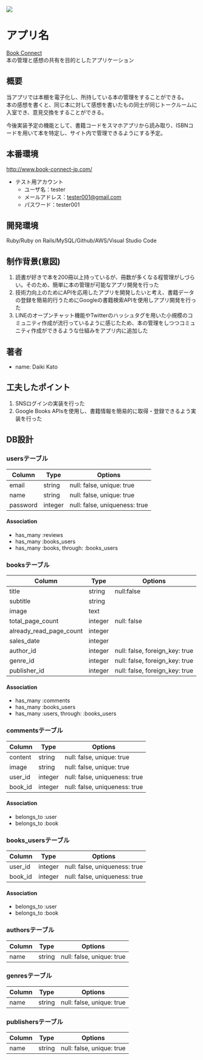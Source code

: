 ![](https://i.gyazo.com/2a000edde2733d375d2dbbbbf82fb356.png)

# アプリ名

[Book Connect](http://www.book-connect-jp.com/ "Book Connect")<br>
本の管理と感想の共有を目的としたアプリケーション

## 概要

当アプリでは本棚を電子化し、所持している本の管理をすることができる。<br>
本の感想を書くと、同じ本に対して感想を書いたもの同士が同じトークルームに入室でき、意見交換をすることができる。<br>

今後実装予定の機能として、書籍コードをスマホアプリから読み取り、ISBNコードを用いて本を特定し、サイト内で管理できるようにする予定。

## 本番環境

http://www.book-connect-jp.com/<br>

- テスト用アカウント
  - ユーザ名：tester
  - メールアドレス：tester001@gmail.com
  - パスワード：tester001

## 開発環境

Ruby/Ruby on Rails/MySQL/Github/AWS/Visual Studio Code

## 制作背景(意図)

1. 読書が好きで本を200冊以上持っているが、冊数が多くなる程管理がしづらい。そのため、簡単に本の管理が可能なアプリ開発を行った
1. 技術力向上のためにAPIを応用したアプリを開発したいと考え、書籍データの登録を簡易的行うためにGoogleの書籍検索APIを使用しアプリ開発を行った
1. LINEのオープンチャット機能やTwitterのハッシュタグを用いた小規模のコミュニティ作成が流行っているように感じたため、本の管理をしつつコミュニティ作成ができるような仕組みをアプリ内に追加した

## 著者

* name: Daiki Kato

## 工夫したポイント

1. SNSログインの実装を行った
1. Google Books APIsを使用し、書籍情報を簡易的に取得・登録できるよう実装を行った

## DB設計

### usersテーブル

|Column|Type|Options|
|------|----|-------|
|email|string|null: false, unique: true|
|name|string|null: false, unique: true|
|password|integer|null: false, uniqueness: true|

#### Association
- has_many :reviews
- has_many :books_users
- has_many :books, through: :books_users

### booksテーブル

|Column|Type|Options|
|------|----|-------|
|title|string|null:false|
|subtitle|string||
|image|text||
|total_page_count|integer|null: false|
|already_read_page_count|integer||
|sales_date|integer||
|author_id|integer|null: false, foreign_key: true|
|genre_id|integer|null: false, foreign_key: true|
|publisher_id|integer|null: false, foreign_key: true|

#### Association
- has_many :comments
- has_many :books_users
- has_many :users, through: :books_users

### commentsテーブル

|Column|Type|Options|
|------|----|-------|
|content|string|null: false, unique: true|
|image|string|null: false, unique: true|
|user_id|integer|null: false, uniqueness: true|
|book_id|integer|null: false, uniqueness: true|

#### Association
- belongs_to :user
- belongs_to :book

### books_usersテーブル

|Column|Type|Options|
|------|----|-------|
|user_id|integer|null: false, uniqueness: true|
|book_id|integer|null: false, uniqueness: true|

#### Association
- belongs_to :user
- belongs_to :book

### authorsテーブル

|Column|Type|Options|
|------|----|-------|
|name|string|null: false, unique: true|

### genresテーブル

|Column|Type|Options|
|------|----|-------|
|name|string|null: false, unique: true|

### publishersテーブル

|Column|Type|Options|
|------|----|-------|
|name|string|null: false, unique: true|